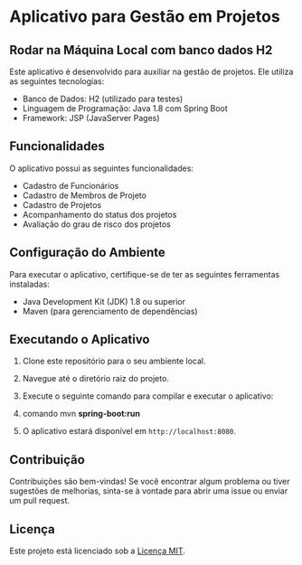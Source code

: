 # Aplicativo para Gestão em Projetos
## Rodar na Máquina Local com banco dados H2

Este aplicativo é desenvolvido para auxiliar na gestão de projetos. Ele utiliza as seguintes tecnologias:

- Banco de Dados: H2 (utilizado para testes)
- Linguagem de Programação: Java 1.8 com Spring Boot
- Framework: JSP (JavaServer Pages)

## Funcionalidades

O aplicativo possui as seguintes funcionalidades:

- Cadastro de Funcionários
- Cadastro de Membros de Projeto
- Cadastro de Projetos
- Acompanhamento do status dos projetos
- Avaliação do grau de risco dos projetos

## Configuração do Ambiente

Para executar o aplicativo, certifique-se de ter as seguintes ferramentas instaladas:

- Java Development Kit (JDK) 1.8 ou superior
- Maven (para gerenciamento de dependências)

## Executando o Aplicativo

1. Clone este repositório para o seu ambiente local.
2. Navegue até o diretório raiz do projeto.
3. Execute o seguinte comando para compilar e executar o aplicativo:
4. comando mvn **spring-boot:run**

5. O aplicativo estará disponível em `http://localhost:8080`.

## Contribuição

Contribuições são bem-vindas! Se você encontrar algum problema ou tiver sugestões de melhorias, sinta-se à vontade para abrir uma issue ou enviar um pull request.

## Licença

Este projeto está licenciado sob a [Licença MIT](LICENSE).
